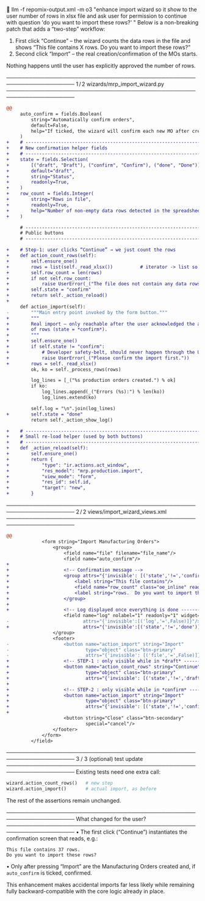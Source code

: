  llm -f repomix-output.xml -m o3 "enhance import wizard so it show to the user number of rows in xlsx file and ask user for permission to continue with question 'do you want to import these rows?' "
Below is a non-breaking patch that adds a “two-step” workflow:

1. First click “Continue” – the wizard counts the data rows in the file and
   shows
   “This file contains X rows.  Do you want to import these rows?”
2. Second click “Import” – the real creation/confirmation of the MOs starts.

Nothing happens until the user has explicitly approved the number of rows.

────────────────────────────────────────────────────────────────────
1 / 2  wizards/mrp_import_wizard.py
────────────────────────────────────────────────────────────────────
```diff
@@
     auto_confirm = fields.Boolean(
         string="Automatically confirm orders",
         default=False,
         help="If ticked, the wizard will confirm each new MO after creation.",
     )
+    # -----------------------------------------------------------------
+    # New confirmation helper fields
+    # -----------------------------------------------------------------
+    state = fields.Selection(
+        [("draft", "Draft"), ("confirm", "Confirm"), ("done", "Done")],
+        default="draft",
+        string="Status",
+        readonly=True,
+    )
+    row_count = fields.Integer(
+        string="Rows in file",
+        readonly=True,
+        help="Number of non-empty data rows detected in the spreadsheet.",
+    )

     # ---------------------------------------------------------------------
     # Public buttons
     # ---------------------------------------------------------------------

+    # Step-1: user clicks “Continue” → we just count the rows
+    def action_count_rows(self):
+        self.ensure_one()
+        rows = list(self._read_xlsx())          # iterator -> list so we can len()
+        self.row_count = len(rows)
+        if not self.row_count:
+            raise UserError(_("The file does not contain any data rows."))
+        self.state = "confirm"
+        return self._action_reload()
+
     def action_import(self):
-        """Main entry point invoked by the form button."""
+        """
+        Real import – only reachable after the user acknowledged the amount
+        of rows (state = *confirm*).
+        """
+        self.ensure_one()
+        if self.state != "confirm":
+            # Developer safety-belt, should never happen through the UI
+            raise UserError(_("Please confirm the import first."))
+        rows = self._read_xlsx()
         ok, ko = self._process_rows(rows)

         log_lines = [_("%s production orders created.") % ok]
         if ko:
             log_lines.append(_("Errors (%s):") % len(ko))
             log_lines.extend(ko)

         self.log = "\n".join(log_lines)
+        self.state = "done"
         return self._action_show_log()

+    # -----------------------------------------------------------------
+    # Small re-load helper (used by both buttons)
+    # -----------------------------------------------------------------
+    def _action_reload(self):
+        self.ensure_one()
+        return {
+            "type": "ir.actions.act_window",
+            "res_model": "mrp.production.import",
+            "view_mode": "form",
+            "res_id": self.id,
+            "target": "new",
+        }
```

────────────────────────────────────────────────────────────────────
2 / 2  views/import_wizard_views.xml
────────────────────────────────────────────────────────────────────
```diff
@@
             <form string="Import Manufacturing Orders">
                 <group>
                     <field name="file" filename="file_name"/>
                     <field name="auto_confirm"/>
+
+                    <!-- Confirmation message -->
+                    <group attrs="{'invisible': [('state','!=','confirm')]}">
+                        <label string="This file contains"/>
+                        <field name="row_count" class="oe_inline" readonly="1"/>
+                        <label string="rows.  Do you want to import these rows?"/>
+                    </group>
+
+                    <!-- Log displayed once everything is done ------------->
                     <field name="log" nolabel="1" readonly="1" widget="text"
-                           attrs="{'invisible':[('log','=',False)]}"/>
+                           attrs="{'invisible':[('state','!=','done')]}"/>
                 </group>
                 <footer>
-                    <button name="action_import" string="Import"
-                            type="object" class="btn-primary"
-                            attrs="{'invisible': [('file','=',False)]}"/>
+                    <!-- STEP-1 : only visible while in *draft* ------------>
+                    <button name="action_count_rows" string="Continue"
+                            type="object" class="btn-primary"
+                            attrs="{'invisible': [('state','!=','draft')]}"/>
+
+                    <!-- STEP-2 : only visible while in *confirm* ----------->
+                    <button name="action_import" string="Import"
+                            type="object" class="btn-primary"
+                            attrs="{'invisible': [('state','!=','confirm')]}"/>
+
                     <button string="Close" class="btn-secondary"
                             special="cancel"/>
                 </footer>
             </form>
         </field>
```

────────────────────────────────────────────────────────────────────
3 / 3  (optional) test update
────────────────────────────────────────────────────────────────────
Existing tests need one extra call:

```python
wizard.action_count_rows()   # new step
wizard.action_import()       # actual import, as before
```

The rest of the assertions remain unchanged.

────────────────────────────────────────────────────────────────────
What changed for the user?
────────────────────────────────────────────────────────────────────
• The first click (“Continue”) instantiates the confirmation screen
  that reads, e.g.:

    This file contains 37 rows.
    Do you want to import these rows?

• Only after pressing “Import” are the Manufacturing Orders created and,
  if `auto_confirm` is ticked, confirmed.

This enhancement makes accidental imports far less likely while
remaining fully backward-compatible with the core logic already in
place.
